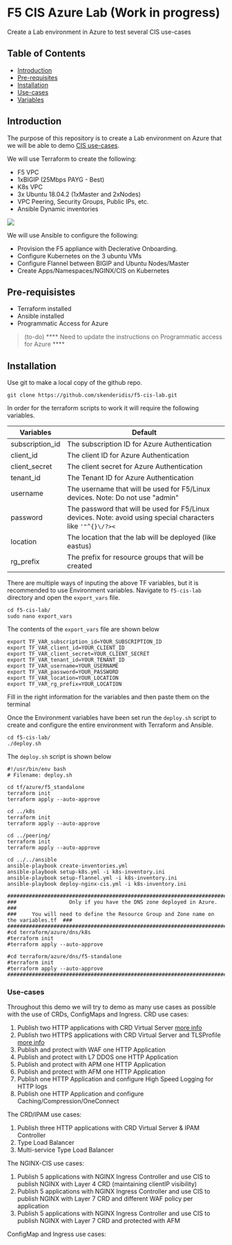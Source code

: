 
# F5 CIS Azure Lab (Work in progress)

Create a Lab environment in Azure to test several CIS use-cases


## Table of Contents

- [Introduction](#introduction)
- [Pre-requisites](#pre-requisites)
- [Installation](#installation)
- [Use-cases](#use-cases)
- [Variables](#variables)


## Introduction

The purpose of this repository is to create a Lab environment on Azure that we will be able to demo [CIS use-cases](#use-cases).<br>

We will use Terraform to create the following:
* F5 VPC
* 1xBIGIP (25Mbps PAYG - Best)
* K8s VPC
* 3x Ubuntu 18.04.2 (1xMaster and 2xNodes)
* VPC Peering, Security Groups, Public IPs, etc.
* Ansible Dynamic inventories

<img src="https://raw.githubusercontent.com/skenderidis/f5-cis-lab/main/images/cis-lab-1.png">

We will use Ansible to configure the following:
* Provision the F5 appliance with Declerative Onboarding.
* Configure Kubernetes on the 3 ubuntu VMs
* Configure Flannel between BIGIP and Ubuntu Nodes/Master
* Create Apps/Namespaces/NGINX/CIS on Kubernetes


## Pre-requisistes

- Terraform installed
- Ansible installed
- Programmatic Access for Azure 

> (to-do) **** Need to update the instructions on Programmatic access for Azure ****

## Installation

Use git to make a local copy of the github repo.
```shell
git clone https://github.com/skenderidis/f5-cis-lab.git
```

In order for the terraform scripts to work it will require the following variables. 

| Variables          | Default  |
|--------------------|-------------------------------|
| subscription_id	   |  The subscription ID for Azure Authentication  |
| client_id	         |  The client ID for Azure Authentication    |
| client_secret      | 	The client secret for Azure Authentication |
| tenant_id          |  The Tenant ID for Azure Authentication  | 
| username	         |  The username that will be used for F5/Linux devices. Note: Do not use "admin"      |
| password	         |  The password that will be used for F5/Linux devices. Note: avoid using special characters like `'"^{}\/?><`       |
| location	         |  The location that the lab will be deployed (like eastus)  |
| rg_prefix	         |  The prefix for resource groups that will be created   |


There are multiple ways of inputing the above TF variables, but it is recommended to use Environment variables. Navigate to `f5-cis-lab` directory and open the `export_vars` file.

```shell
cd f5-cis-lab/
sudo nano export_vars
```

The contents of the `export_vars` file are shown below
```shell
export TF_VAR_subscription_id=YOUR_SUBSCRIPTION_ID
export TF_VAR_client_id=YOUR_CLIENT_ID
export TF_VAR_client_secret=YOUR_CLIENT_SECRET
export TF_VAR_tenant_id=YOUR_TENANT_ID
export TF_VAR_username=YOUR_USERNAME
export TF_VAR_password=YOUR_PASSWORD
export TF_VAR_location=YOUR_LOCATION
export TF_VAR_rg_prefix=YOUR_LOCATION
```

Fill in the right information for the variables and then paste them on the terminal 


Once the Environment variables have been set run the `deploy.sh` script to create and configure the entire environment with Terraform and Ansible.
```shell
cd f5-cis-lab/
./deploy.sh
```


The `deploy.sh` script is shown below

```shell
#!/usr/bin/env bash
# Filename: deploy.sh

cd tf/azure/f5_standalone
terraform init
terraform apply --auto-approve

cd ../k8s
terraform init
terraform apply --auto-approve

cd ../peering/
terraform init
terraform apply --auto-approve

cd ../../ansible
ansible-playbook create-inventories.yml
ansible-playbook setup-k8s.yml -i k8s-inventory.ini
ansible-playbook setup-flannel.yml -i k8s-inventory.ini
ansible-playbook deploy-nginx-cis.yml -i k8s-inventory.ini

######################################################################################### 
###                 Only if you have the DNS zone deployed in Azure.                  ###
###     You will need to define the Resource Group and Zone name on the variables.tf  ###
######################################################################################### 
#cd terraform/azure/dns/k8s
#terraform init
#terraform apply --auto-approve

#cd terraform/azure/dns/f5-standalone
#terraform init
#terraform apply --auto-approve
######################################################################################### 

```


### Use-cases
Throughout this demo we will try to demo as many use cases as possible with the use of CRDs, ConfigMaps and Ingress.
CRD use cases:

1) Publish two HTTP applications with CRD Virtual Server <a href="https://github.com/skenderidis/f5-cis-lab/tree/main/usecases/crd/http">more info </a>
2) Publish two HTTPS applications with CRD Virtual Server and TLSProfile <a href="https://github.com/skenderidis/f5-cis-lab/tree/main/usecases/crd/ssl">more info </a>
3) Publish and protect with WAF one HTTP Application 
4) Publish and protect with L7 DDOS one HTTP Application 
5) Publish and protect with APM one HTTP Application
6) Publish and protect with AFM one HTTP Application
7) Publish one HTTP Application and configure High Speed Logging for HTTP logs 
8) Publish one HTTP Application and configure Caching/Compression/OneConnect

The CRD/IPAM use cases:
1) Publish three HTTP applications with CRD Virtual Server & IPAM Controller 
2) Type Load Balancer
3) Multi-service Type Load Balancer

The NGINX-CIS use cases:
1) Publish 5 applications with NGINX Ingress Controller and use CIS to publish NGINX with Layer 4 CRD (maintaining clientIP visibility) 
2) Publish 5 applications with NGINX Ingress Controller and use CIS to publish NGINX with Layer 7 CRD and different WAF policy per application
3) Publish 5 applications with NGINX Ingress Controller and use CIS to publish NGINX with Layer 7 CRD and protected with AFM

ConfigMap and Ingress use cases:

